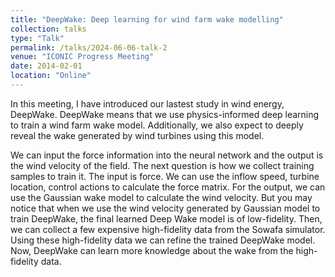 ```yaml
---
title: "DeepWake: Deep learning for wind farm wake modelling"
collection: talks
type: "Talk"
permalink: /talks/2024-06-06-talk-2
venue: "ICONIC Progress Meeting"
date: 2014-02-01
location: "Online"
---
```


In this meeting, I have introduced our lastest study in wind energy, DeepWake. DeepWake means that we use physics-informed deep learning to train a wind farm wake model. Additionally, we also expect to deeply reveal the wake generated by wind turbines using this model. 

We can input the force information into the neural network and the output is the wind velocity of the field. The next question is how we collect training samples to train it. The input is force. We can use the inflow speed, turbine location, control actions to calculate the force matrix. For the output, we can use the Gaussian wake model to calculate the wind velocity. But you may notice that when we use the wind velocity generated by Gaussian model to train DeepWake, the final learned Deep Wake model is of low-fidelity. Then, we can collect a few expensive high-fidelity data from the Sowafa simulator. Using these high-fidelity data we can refine the trained DeepWake model. Now, DeepWake can learn more knowledge about the wake from the high-fidelity data. 

